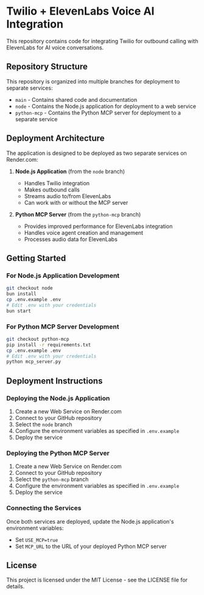 # Twilio + ElevenLabs Voice AI Integration

This repository contains code for integrating Twilio for outbound calling with ElevenLabs for AI voice conversations.

## Repository Structure

This repository is organized into multiple branches for deployment to separate services:

- `main` - Contains shared code and documentation
- `node` - Contains the Node.js application for deployment to a web service
- `python-mcp` - Contains the Python MCP server for deployment to a separate service

## Deployment Architecture

The application is designed to be deployed as two separate services on Render.com:

1. **Node.js Application** (from the `node` branch)
   - Handles Twilio integration
   - Makes outbound calls
   - Streams audio to/from ElevenLabs
   - Can work with or without the MCP server

2. **Python MCP Server** (from the `python-mcp` branch)
   - Provides improved performance for ElevenLabs integration
   - Handles voice agent creation and management
   - Processes audio data for ElevenLabs

## Getting Started

### For Node.js Application Development

```bash
git checkout node
bun install
cp .env.example .env
# Edit .env with your credentials
bun start
```

### For Python MCP Server Development

```bash
git checkout python-mcp
pip install -r requirements.txt
cp .env.example .env
# Edit .env with your credentials
python mcp_server.py
```

## Deployment Instructions

### Deploying the Node.js Application

1. Create a new Web Service on Render.com
2. Connect to your GitHub repository
3. Select the `node` branch
4. Configure the environment variables as specified in `.env.example`
5. Deploy the service

### Deploying the Python MCP Server

1. Create a new Web Service on Render.com
2. Connect to your GitHub repository
3. Select the `python-mcp` branch
4. Configure the environment variables as specified in `.env.example`
5. Deploy the service

### Connecting the Services

Once both services are deployed, update the Node.js application's environment variables:

- Set `USE_MCP=true`
- Set `MCP_URL` to the URL of your deployed Python MCP server

## License

This project is licensed under the MIT License - see the LICENSE file for details. 